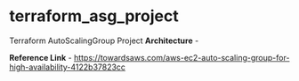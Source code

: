 # terraform_asg_project
Terraform AutoScalingGroup Project
**Architecture** - 




**Reference Link** - https://towardsaws.com/aws-ec2-auto-scaling-group-for-high-availability-4122b37823cc

